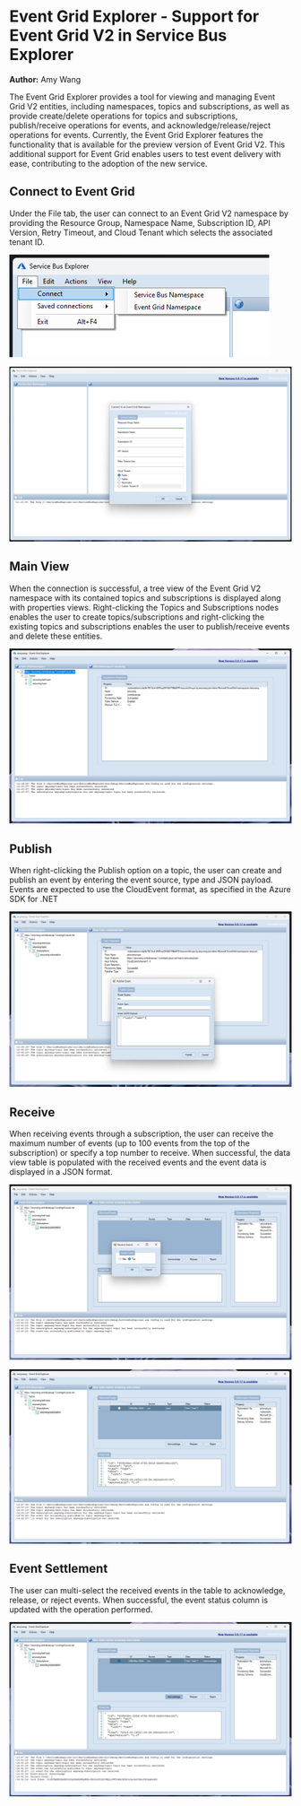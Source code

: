 # Event Grid Explorer - Support for Event Grid V2 in Service Bus Explorer
**Author:** Amy Wang

The Event Grid Explorer provides a tool for viewing and managing Event Grid V2 entities, including namespaces, topics and subscriptions, as well as provide create/delete operations for topics and subscriptions, publish/receive operations for events, and acknowledge/release/reject operations for events.
Currently, the Event Grid Explorer features the functionality that is available for the preview version of Event Grid V2.
This additional support for Event Grid enables users to test event delivery with ease, contributing to the adoption of the new service.

## Connect to Event Grid

Under the File tab, the user can connect to an Event Grid V2 namespace by providing the Resource Group, Namespace Name, Subscription ID, API Version, Retry Timeout, and Cloud Tenant which selects the associated tenant ID.

![Connect to EGV2](./media/connect-event-grid.png)

![Connection Info](./media/connect-info-event-grid.png)

## Main View

When the connection is successful, a tree view of the Event Grid V2 namespace with its contained topics and subscriptions is displayed along with properties views.
Right-clicking the Topics and Subscriptions nodes enables the user to create topics/subscriptions and right-clicking the existing topics and subscriptions enables the user to publish/receive events and delete these entities.

![Main View](./media/main-view-event-grid.png)

## Publish

When right-clicking the Publish option on a topic, the user can create and publish an event by entering the event source, type and JSON payload. 
Events are expected to use the CloudEvent format, as specified in the Azure SDK for .NET

![Publish Event to Topic](./media/publish-event-grid.png)

## Receive

When receiving events through a subscription, the user can receive the maximum number of events (up to 100 events from the top of the subscription) or specify a top number to receive.
When successful, the data view table is populated with the received events and the event data is displayed in a JSON format.

![Receive Event Popup](./media/receive-popup-event-grid.png)

![Receive Events in Subscription](./media/receive-results-event-grid.png)

## Event Settlement

The user can multi-select the received events in the table to acknowledge, release, or reject events.
When successful, the event status column is updated with the operation performed.

![Event Action](./media/event-action-event-grid.png)
